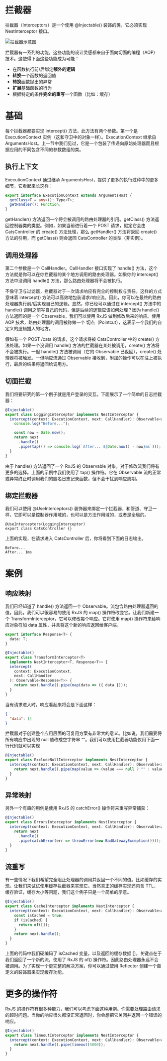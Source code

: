 # 拦截器

拦截器（Interceptors）是一个使用 @Injectable() 装饰的类，它必须实现 NestInterceptor 接口。

![拦截器示意图](https://i.loli.net/2019/07/05/5d1edebfa26f771380.png)

拦截器有一系列的功能，这些功能的设计灵感都来自于面向切面的编程（AOP）技术。这使得下面这些功能成为可能：

- 在函数执行前/后绑定**额外的逻辑**
- **转换**一个函数的返回值
- **转换**函数抛出的异常
- **扩展**基础函数的行为
- 根据特定的条件**完全的重写**一个函数（比如：缓存）

# 基础

每个拦截器都要实现 intercept() 方法，此方法有两个参数。第一个是 ExecutionContext 实例（这和守卫中的对象一样）。ExecutionContext 继承自 ArgumentsHost。上一节中我们见过，它是一个包装了传递向原始处理器而且根据应用的不同包含不同的参数数组的类。

## 执行上下文

ExecutionContext 通过继承 ArgumentsHost，提供了更多的执行过种中的更多细节，它看起来长这样：

```ts
export interface ExecutionContext extends ArgumentsHost {
  getClass<T = any>(): Type<T>;
  getHandler(): Function;
}
```

getHandler() 方法返回一个将会被调用的路由处理器的引用。getClass() 方法返回控制器类的类型。例如，如果当前进行着一个 POST 请求，假定它会由 CatsController 的 create() 方法处理，那么 getHandler() 方法将返回 create() 方法的引用，而 getClass() 则会返回 CatsController 的类型（非实例）。

## 调用处理器

第二个参数是一个 CallHandler。CallHandler 接口实现了 handle() 方法，这个方法就是你可以在你拦截器的某个地方调用的路由处理器。如果你的 intercept() 方法中没调用 handle() 方法，那么路由处理器将不会被执行。

不像守卫与过滤器，拦截器对于一次请求响应有完全的控制权与责任。这样的方式意味着 intercept() 方法可以高效地包装请求/响应流。因此，你可以在最终的路由处理器执行前/后实现自己的逻辑。显然，你已经可以通过在 intercept() 方法中的 handle() 调用之前写自己的代码，但是后续的逻辑应该如何处理？因为 handle() 方法返回的是一个 Observable，我们可以使用 RxJS 做到修改后来的响应。使用 AOP 技术，路由处理器的调用被称做一个 切点（Pointcut），这表示一个我们的自定义的逻辑插入的地方。

假如有一个 POST /cats 的请求，这个请求将被 CatsController 中的 create() 方法处理。如果一个没调用 handle() 方法的拦截器在某处被调用，create() 方法将不会被执行。一但 handle() 方法被调用（它的 Observable 已返回），create() 处理器将被触发。一但响应流通过 Observable 接收到，附加的操作可以在注上被执行，最后的结果将返回给调用方。

## 切面拦截

我们将要研究的第一个例子就是用户登录的交互。下面展示了一个简单的日志拦截器：

```ts
@Injectable()
export class LoggingInterceptor implements NestInterceptor {
  intercept(context: ExecutionContext, next: CallHandler): Observable<any> {
    console.log("Before...");

    const now = Date.now();
    return next
      .handle()
      .pipe(tap(() => console.log(`After... ${Date.now() - now}ms`)));
  }
}
```

由于 handle() 方法返回了一个 RxJS 的 Observable 对象，对于修改流我们将有更多的选择。上面的示例中我们使用了 tap() 操作符。它在 Observable 流的正常或异常终止时调用我们的匿名日志记录函数，但不会干扰到响应周期。

## 绑定拦截器

我们可以使用 @UseInterceptors() 装饰器来绑定一个拦截器，和管道、守卫一样，它即可以是控制器作用域的，也可以是方法作用域的，或者是全局的。

```
@UseInterceptors(LoggingInterceptor)
export class CatsController {}
```

上面的实现，在请求进入 CatsController 后，你将看到下面的日志输出。

```
Before...
After... 1ms
```

# 案例

## 响应映射

我们已经知道了 handle() 方法返回一个 Observable。流包含路由处理器返回的值，因此，我们可以很容易的使用 RxJS 的 map() 操作符改变它。让我们新建一个 TransformInterceptor，它可以修改每个响应。它将使用 map() 操作符来给响应对象符加 data 属性，并且将这个新的响应返回给客户端。

```ts
export interface Response<T> {
  data: T;
}

@Injectable()
export class TransformInterceptor<T>
  implements NestInterceptor<T, Response<T>> {
  intercept(
    context: ExecutionContext,
    next: CallHandler
  ): Observable<Response<T>> {
    return next.handle().pipe(map(data => ({ data })));
  }
}
```

当有请求进入时，响应看起来将会是下面这样：

```json
{
  "data": []
}
```

拦截器对于创建整个应用层面的可复用方案有非常大的意义。比如说，我们需要将所有响应中出现的 null 值改成空字符串 ““。我们可以使用拦截器功能仅用下面一行代码就可以实现

```ts
@Injectable()
export class ExcludeNullInterceptor implements NestInterceptor {
  intercept(context: ExecutionContext, next: CallHandler): Observable<any> {
    return next.handle().pipe(map(value => (value === null ? "" : value)));
  }
}
```

## 异常映射

另外一个有趣的用例是使用 RxJS 的 catchError() 操作符来重写异常捕获：

```ts
@Injectable()
export class ErrorsInterceptor implements NestInterceptor {
  intercept(context: ExecutionContext, next: CallHandler): Observable<any> {
    return next
      .handle()
      .pipe(catchError(err => throwError(new BadGatewayException())));
  }
}
```

## 流重写

有一些情况下我们希望完全阻止处理器的调用并返回一个不同的值。比如缓存的实现。让我们来试试使用缓存拦截器来实现它。当然真正的缓存实现还包含 TTL，缓存验证，缓存大小等问题，我们这个例子只是一个简单的示意。

```ts
@Injectable()
export class CacheInterceptor implements NestInterceptor {
  intercept(context: ExecutionContext, next: CallHandler): Observable<any> {
    const isCached = true;
    if (isCached) {
      return of([]);
    }
    return next.handle();
  }
}
```

上面的代码中我们硬编码了 isCached 变量，以及返回的缓存数据 []。关键点在于我们返回了一个新的流，使用了 RxJS 的 of() 操作符。因此路由处理器永远不会被调用。为了实现一个更完整的解决方案，你可以通过使用 Reflector 创建一个自定义的装饰器来实现缓存功能。

# 更多的操作符

RxJS 的操作符有很多种能力，我们可以考虑下面这种用例。你需要处理路由请求的超时问题。当你的响应很久都没正常返回时，你会想把它关闭并返回一个错误的响应。

```ts
@Injectable()
export class TimeoutInterceptor implements NestInterceptor {
  intercept(context: ExecutionContext, next: CallHandler): Observable<any> {
    return next.handle().pipe(timeout(5000));
  }
}
```
